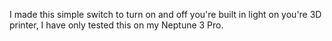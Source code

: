 I made this simple switch to turn on and off you're built in light on you're 3D printer, I have only tested this on my Neptune 3 Pro.
